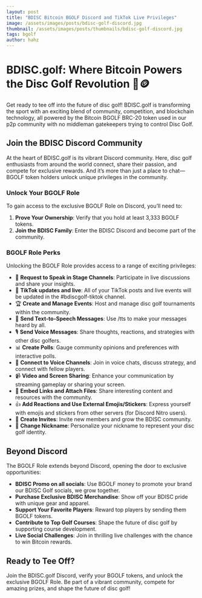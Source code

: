 ```yaml
---
layout: post
title: "BDISC Bitcoin BGOLF Discord and TikTok Live Privileges"
image: /assets/images/posts/bdisc-golf-discord.jpg
thumbnail: /assets/images/posts/thumbnails/bdisc-golf-discord.jpg
tags: bgolf
author: hahz
---
```


# BDISC.golf: Where Bitcoin Powers the Disc Golf Revolution 🥏🪙

Get ready to tee off into the future of disc golf! BDISC.golf is transforming the sport with an exciting blend of community, competition, and blockchain technology, all powered by the Bitcoin BGOLF BRC-20 token used in our p2p community with no middleman gatekeepers trying to control Disc Golf.

## Join the BDISC Discord Community

At the heart of BDISC.golf is its vibrant Discord community. Here, disc golf enthusiasts from around the world connect, share their passion, and compete for exclusive rewards. And it’s more than just a place to chat—BGOLF token holders unlock unique privileges in the community.

### Unlock Your BGOLF Role

To gain access to the exclusive BGOLF Role on Discord, you’ll need to:

1. **Prove Your Ownership**: Verify that you hold at least 3,333 BGOLF tokens.
2. **Join the BDISC Family**: Enter the BDISC Discord and become part of the community.

### BGOLF Role Perks

Unlocking the BGOLF Role provides access to a range of exciting privileges:

- 🎤 **Request to Speak in Stage Channels**: Participate in live discussions and share your insights.
- 🎥 **TikTok updates and live**: All of your TikTok posts and live events will be updated in the #bdiscgolf-tiktok channel.
- 🏆 **Create and Manage Events**: Host and manage disc golf tournaments within the community.
- 💬 **Send Text-to-Speech Messages**: Use /tts to make your messages heard by all.
- 🎙️ **Send Voice Messages**: Share thoughts, reactions, and strategies with other disc golfers.
- 📊 **Create Polls**: Gauge community opinions and preferences with interactive polls.
- 🤝 **Connect to Voice Channels**: Join in voice chats, discuss strategy, and connect with fellow players.
- 📹 **Video and Screen Sharing**: Enhance your communication by streaming gameplay or sharing your screen.
- 🔗 **Embed Links and Attach Files**: Share interesting content and resources with the community.
- 👍 **Add Reactions and Use External Emojis/Stickers**: Express yourself with emojis and stickers from other servers (for Discord Nitro users).
- 🤝 **Create Invites**: Invite new members and grow the BDISC community.
- 👤 **Change Nickname**: Personalize your nickname to represent your disc golf identity.

## Beyond Discord

The BGOLF Role extends beyond Discord, opening the door to exclusive opportunities:

- **BDISC Promo on all socials**: Use BGOLF money to promote your brand our BDISC Golf socials, we grow together.
- **Purchase Exclusive BDISC Merchandise**: Show off your BDISC pride with unique gear and apparel.
- **Support Your Favorite Players**: Reward top players by sending them BGOLF tokens.
- **Contribute to Top Golf Courses**: Shape the future of disc golf by supporting course development.
- **Live Social Challenges**: Join in thrilling live challenges with the chance to win Bitcoin rewards.

## Ready to Tee Off?

Join the BDISC.golf Discord, verify your BGOLF tokens, and unlock the exclusive BGOLF Role. Be part of a vibrant community, compete for amazing prizes, and shape the future of disc golf!
